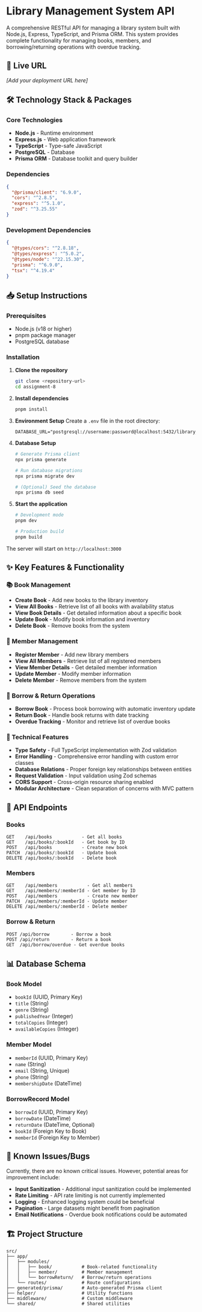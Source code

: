 # Library Management System API

A comprehensive RESTful API for managing a library system built with Node.js, Express, TypeScript, and Prisma ORM. This system provides complete functionality for managing books, members, and borrowing/returning operations with overdue tracking.

## 🚀 Live URL

_[Add your deployment URL here]_

## 🛠️ Technology Stack & Packages

### Core Technologies

- **Node.js** - Runtime environment
- **Express.js** - Web application framework
- **TypeScript** - Type-safe JavaScript
- **PostgreSQL** - Database
- **Prisma ORM** - Database toolkit and query builder

### Dependencies

```json
{
  "@prisma/client": "6.9.0",
  "cors": "^2.8.5",
  "express": "^5.1.0",
  "zod": "^3.25.55"
}
```

### Development Dependencies

```json
{
  "@types/cors": "^2.8.18",
  "@types/express": "^5.0.2",
  "@types/node": "^22.15.30",
  "prisma": "^6.9.0",
  "tsx": "^4.19.4"
}
```

## 📥 Setup Instructions

### Prerequisites

- Node.js (v18 or higher)
- pnpm package manager
- PostgreSQL database

### Installation

1. **Clone the repository**

   ```bash
   git clone <repository-url>
   cd assignment-8
   ```

2. **Install dependencies**

   ```bash
   pnpm install
   ```

3. **Environment Setup**
   Create a `.env` file in the root directory:

   ```env
   DATABASE_URL="postgresql://username:password@localhost:5432/library_db"
   ```

4. **Database Setup**

   ```bash
   # Generate Prisma client
   npx prisma generate

   # Run database migrations
   npx prisma migrate dev

   # (Optional) Seed the database
   npx prisma db seed
   ```

5. **Start the application**

   ```bash
   # Development mode
   pnpm dev

   # Production build
   pnpm build
   ```

The server will start on `http://localhost:3000`

## ✨ Key Features & Functionality

### 📚 Book Management

- **Create Book** - Add new books to the library inventory
- **View All Books** - Retrieve list of all books with availability status
- **View Book Details** - Get detailed information about a specific book
- **Update Book** - Modify book information and inventory
- **Delete Book** - Remove books from the system

### 👥 Member Management

- **Register Member** - Add new library members
- **View All Members** - Retrieve list of all registered members
- **View Member Details** - Get detailed member information
- **Update Member** - Modify member information
- **Delete Member** - Remove members from the system

### 📖 Borrow & Return Operations

- **Borrow Book** - Process book borrowing with automatic inventory update
- **Return Book** - Handle book returns with date tracking
- **Overdue Tracking** - Monitor and retrieve list of overdue books

### 🔧 Technical Features

- **Type Safety** - Full TypeScript implementation with Zod validation
- **Error Handling** - Comprehensive error handling with custom error classes
- **Database Relations** - Proper foreign key relationships between entities
- **Request Validation** - Input validation using Zod schemas
- **CORS Support** - Cross-origin resource sharing enabled
- **Modular Architecture** - Clean separation of concerns with MVC pattern

## 📡 API Endpoints

### Books

```
GET    /api/books           - Get all books
GET    /api/books/:bookId   - Get book by ID
POST   /api/books           - Create new book
PATCH  /api/books/:bookId   - Update book
DELETE /api/books/:bookId   - Delete book
```

### Members

```
GET    /api/members           - Get all members
GET    /api/members/:memberId - Get member by ID
POST   /api/members           - Create new member
PATCH  /api/members/:memberId - Update member
DELETE /api/members/:memberId - Delete member
```

### Borrow & Return

```
POST /api/borrow        - Borrow a book
POST /api/return        - Return a book
GET  /api/borrow/overdue - Get overdue books
```

## 📊 Database Schema

### Book Model

- `bookId` (UUID, Primary Key)
- `title` (String)
- `genre` (String)
- `publishedYear` (Integer)
- `totalCopies` (Integer)
- `availableCopies` (Integer)

### Member Model

- `memberId` (UUID, Primary Key)
- `name` (String)
- `email` (String, Unique)
- `phone` (String)
- `membershipDate` (DateTime)

### BorrowRecord Model

- `borrowId` (UUID, Primary Key)
- `borrowDate` (DateTime)
- `returnDate` (DateTime, Optional)
- `bookId` (Foreign Key to Book)
- `memberId` (Foreign Key to Member)

## 🚨 Known Issues/Bugs

Currently, there are no known critical issues. However, potential areas for improvement include:

- **Input Sanitization** - Additional input sanitization could be implemented
- **Rate Limiting** - API rate limiting is not currently implemented
- **Logging** - Enhanced logging system could be beneficial
- **Pagination** - Large datasets might benefit from pagination
- **Email Notifications** - Overdue book notifications could be automated

## 🏗️ Project Structure

```
src/
├── app/
│   ├── modules/
│   │   ├── book/           # Book-related functionality
│   │   ├── member/         # Member management
│   │   └── borrowReturn/   # Borrow/return operations
│   └── routes/             # Route configurations
├── generated/prisma/       # Auto-generated Prisma client
├── helper/                 # Utility functions
├── middleware/             # Custom middleware
└── shared/                 # Shared utilities
```
